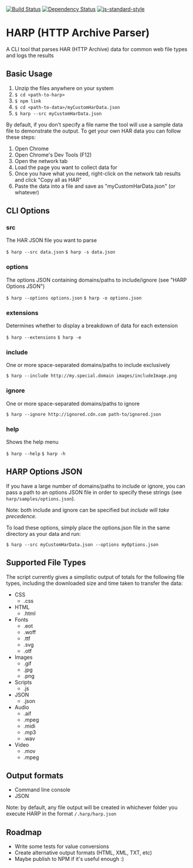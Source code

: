 [![Build Status](https://travis-ci.org/chris-goodchild/harp.svg)](https://travis-ci.org/chris-goodchild/harp)
[![Dependency Status](https://david-dm.org/chris-goodchild/harp.svg)](https://david-dm.org/chris-goodchild/harp)
[![js-standard-style](https://img.shields.io/badge/code%20style-standard-brightgreen.svg)](http://standardjs.com/)

# HARP (HTTP Archive Parser)

A CLI tool that parses HAR (HTTP Archive) data for common web file types and logs the results


## Basic Usage

1. Unzip the files anywhere on your system
2. `$ cd <path-to-harp>`
3. `$ npm link`
4. `$ cd <path-to-data>/myCustomHarData.json`
5. `$ harp --src myCustomHarData.json`

By default, if you don't specify a file name the tool will use a sample data file to demonstrate the output. To get 
your own HAR data you can follow these steps:

1. Open Chrome
2. Open Chrome's Dev Tools (F12)
3. Open the network tab
4. Load the page you want to collect data for
5. Once you have what you need, right-click on the network tab results and click "Copy all as HAR"
6. Paste the data into a file and save as "myCustomHarData.json" (or whatever)


## CLI Options

### src

The HAR JSON file you want to parse

`$ harp --src data.json`
`$ harp -s data.json`

### options

The options JSON containing domains/paths to include/ignore (see "HARP Options JSON")

`$ harp --options options.json`
`$ harp -o options.json`

### extensions

Determines whether to display a breakdown of data for each extension

`$ harp --extensions`
`$ harp -e`

### include

One or more space-separated domains/paths to include exclusively 

`$ harp --include http://my.special.domain images/includeImage.png`

### ignore

One or more space-separated domains/paths to ignore 

`$ harp --ignore http://ignored.cdn.com path-to/ignored.json`

### help

Shows the help menu

`$ harp --help`
`$ harp -h`


## HARP Options JSON

If you have a large number of domains/paths to include or ignore, you can pass a path to an options JSON file in order 
to specify these strings (see `harp/samples/options.json`).

Note: both include and ignore can be specified but *include will take precedence*.

To load these options, simply place the options.json file in the same directory as your data and run:

`$ harp --src myCustomHarData.json --options myOptions.json`


## Supported File Types

The script currently gives a simplistic output of totals for the following file types, including the downloaded size and 
time taken to transfer the data:

- CSS
  - .css
- HTML
  - .html
- Fonts
  - .eot
  - .woff
  - .ttf
  - .svg
  - .otf
- Images
  - .gif
  - .jpg
  - .png
- Scripts
  - .js
- JSON
  - .json
- Audio
  - .aif
  - .mpeg
  - .midi
  - .mp3
  - .wav
- Video
  - .mov
  - .mpeg


## Output formats

- Command line console
- JSON

Note: by default, any file output will be created in whichever folder you execute HARP in the format `/.harp/harp.json`


## Roadmap

- Write some tests for value conversions
- Create alternative output formats (HTML, XML, TXT, etc)
- Maybe publish to NPM if it's useful enough :)

